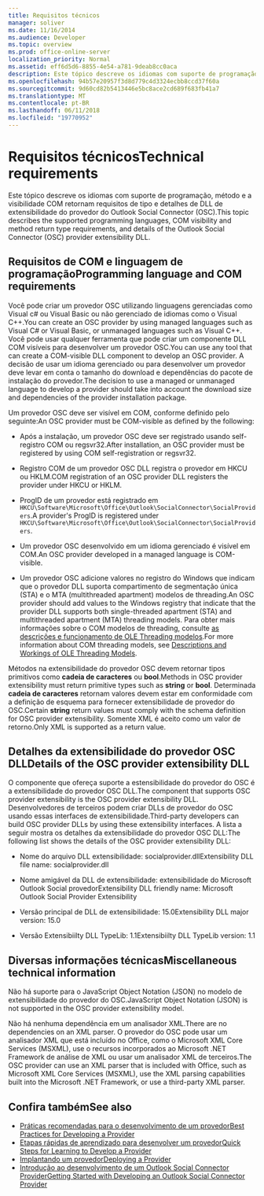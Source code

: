 ```yaml
---
title: Requisitos técnicos
manager: soliver
ms.date: 11/16/2014
ms.audience: Developer
ms.topic: overview
ms.prod: office-online-server
localization_priority: Normal
ms.assetid: eff6d5d6-8855-4e54-a781-9deab8cc0aca
description: Este tópico descreve os idiomas com suporte de programação, método e a visibilidade COM retornam requisitos de tipo e detalhes de DLL de extensibilidade do provedor do Outlook Social Connector (OSC).
ms.openlocfilehash: 94b57e20957f3d8d779c4d3324ecbb8ccd37f60a
ms.sourcegitcommit: 9d60cd82b5413446e5bc8ace2cd689f683fb41a7
ms.translationtype: MT
ms.contentlocale: pt-BR
ms.lasthandoff: 06/11/2018
ms.locfileid: "19770952"
---
```

# <a name="technical-requirements"></a><span data-ttu-id="60912-103">Requisitos técnicos</span><span class="sxs-lookup"><span data-stu-id="60912-103">Technical requirements</span></span>

<span data-ttu-id="60912-104">Este tópico descreve os idiomas com suporte de programação, método e a visibilidade COM retornam requisitos de tipo e detalhes de DLL de extensibilidade do provedor do Outlook Social Connector (OSC).</span><span class="sxs-lookup"><span data-stu-id="60912-104">This topic describes the supported programming languages, COM visibility and method return type requirements, and details of the Outlook Social Connector (OSC) provider extensibility DLL.</span></span> 
  
## <a name="programming-language-and-com-requirements"></a><span data-ttu-id="60912-105">Requisitos de COM e linguagem de programação</span><span class="sxs-lookup"><span data-stu-id="60912-105">Programming language and COM requirements</span></span>

<span data-ttu-id="60912-106">Você pode criar um provedor OSC utilizando linguagens gerenciadas como Visual c# ou Visual Basic ou não gerenciado de idiomas como o Visual C++.</span><span class="sxs-lookup"><span data-stu-id="60912-106">You can create an OSC provider by using managed languages such as Visual C# or Visual Basic, or unmanaged languages such as Visual C++.</span></span> <span data-ttu-id="60912-107">Você pode usar qualquer ferramenta que pode criar um componente DLL COM visíveis para desenvolver um provedor OSC.</span><span class="sxs-lookup"><span data-stu-id="60912-107">You can use any tool that can create a COM-visible DLL component to develop an OSC provider.</span></span> <span data-ttu-id="60912-108">A decisão de usar um idioma gerenciado ou para desenvolver um provedor deve levar em conta o tamanho do download e dependências do pacote de instalação do provedor.</span><span class="sxs-lookup"><span data-stu-id="60912-108">The decision to use a managed or unmanaged language to develop a provider should take into account the download size and dependencies of the provider installation package.</span></span>
  
<span data-ttu-id="60912-109">Um provedor OSC deve ser visível em COM, conforme definido pelo seguinte:</span><span class="sxs-lookup"><span data-stu-id="60912-109">An OSC provider must be COM-visible as defined by the following:</span></span>
  
- <span data-ttu-id="60912-110">Após a instalação, um provedor OSC deve ser registrado usando self-registro COM ou regsvr32.</span><span class="sxs-lookup"><span data-stu-id="60912-110">After installation, an OSC provider must be registered by using COM self-registration or regsvr32.</span></span>
    
- <span data-ttu-id="60912-111">Registro COM de um provedor OSC DLL registra o provedor em HKCU ou HKLM.</span><span class="sxs-lookup"><span data-stu-id="60912-111">COM registration of an OSC provider DLL registers the provider under HKCU or HKLM.</span></span> 
    
- <span data-ttu-id="60912-112">ProgID de um provedor está registrado em `HKCU\Software\Microsoft\Office\Outlook\SocialConnector\SocialProviders`.</span><span class="sxs-lookup"><span data-stu-id="60912-112">A provider's ProgID is registered under  `HKCU\Software\Microsoft\Office\Outlook\SocialConnector\SocialProviders`.</span></span>
    
- <span data-ttu-id="60912-113">Um provedor OSC desenvolvido em um idioma gerenciado é visível em COM.</span><span class="sxs-lookup"><span data-stu-id="60912-113">An OSC provider developed in a managed language is COM-visible.</span></span>
    
- <span data-ttu-id="60912-114">Um provedor OSC adicione valores no registro do Windows que indicam que o provedor DLL suporta compartimento de segmentação única (STA) e o MTA (multithreaded apartment) modelos de threading.</span><span class="sxs-lookup"><span data-stu-id="60912-114">An OSC provider should add values to the Windows registry that indicate that the provider DLL supports both single-threaded apartment (STA) and multithreaded apartment (MTA) threading models.</span></span> <span data-ttu-id="60912-115">Para obter mais informações sobre o COM modelos de threading, consulte [as descrições e funcionamento de OLE Threading modelos](http://support.microsoft.com/kb/150777).</span><span class="sxs-lookup"><span data-stu-id="60912-115">For more information about COM threading models, see [Descriptions and Workings of OLE Threading Models](http://support.microsoft.com/kb/150777).</span></span>
    
<span data-ttu-id="60912-116">Métodos na extensibilidade do provedor OSC devem retornar tipos primitivos como **cadeia de caracteres** ou **bool**.</span><span class="sxs-lookup"><span data-stu-id="60912-116">Methods in OSC provider extensibility must return primitive types such as **string** or **bool**.</span></span> <span data-ttu-id="60912-117">Determinada **cadeia de caracteres** retornam valores devem estar em conformidade com a definição de esquema para fornecer extensibilidade de provedor do OSC.</span><span class="sxs-lookup"><span data-stu-id="60912-117">Certain **string** return values must comply with the schema definition for OSC provider extensibility.</span></span> <span data-ttu-id="60912-118">Somente XML é aceito como um valor de retorno.</span><span class="sxs-lookup"><span data-stu-id="60912-118">Only XML is supported as a return value.</span></span> 
  
## <a name="details-of-the-osc-provider-extensibility-dll"></a><span data-ttu-id="60912-119">Detalhes da extensibilidade do provedor OSC DLL</span><span class="sxs-lookup"><span data-stu-id="60912-119">Details of the OSC provider extensibility DLL</span></span>

<span data-ttu-id="60912-120">O componente que ofereça suporte a estensibilidade do provedor do OSC é a extensibilidade do provedor OSC DLL.</span><span class="sxs-lookup"><span data-stu-id="60912-120">The component that supports OSC provider extensibility is the OSC provider extensibility DLL.</span></span> <span data-ttu-id="60912-121">Desenvolvedores de terceiros podem criar DLLs de provedor do OSC usando essas interfaces de extensibilidade.</span><span class="sxs-lookup"><span data-stu-id="60912-121">Third-party developers can build OSC provider DLLs by using these extensibility interfaces.</span></span> <span data-ttu-id="60912-122">A lista a seguir mostra os detalhes da extensibilidade do provedor OSC DLL:</span><span class="sxs-lookup"><span data-stu-id="60912-122">The following list shows the details of the OSC provider extensibility DLL:</span></span>
  
- <span data-ttu-id="60912-123">Nome do arquivo DLL extensibilidade: socialprovider.dll</span><span class="sxs-lookup"><span data-stu-id="60912-123">Extensibility DLL file name: socialprovider.dll</span></span>
    
- <span data-ttu-id="60912-124">Nome amigável da DLL de extensibilidade: extensibilidade do Microsoft Outlook Social provedor</span><span class="sxs-lookup"><span data-stu-id="60912-124">Extensibility DLL friendly name: Microsoft Outlook Social Provider Extensibility</span></span>
    
- <span data-ttu-id="60912-125">Versão principal de DLL de extensibilidade: 15.0</span><span class="sxs-lookup"><span data-stu-id="60912-125">Extensibility DLL major version: 15.0</span></span>
    
- <span data-ttu-id="60912-126">Versão Extensibiilty DLL TypeLib: 1.1</span><span class="sxs-lookup"><span data-stu-id="60912-126">Extensibiilty DLL TypeLib version: 1.1</span></span>
    
## <a name="miscellaneous-technical-information"></a><span data-ttu-id="60912-127">Diversas informações técnicas</span><span class="sxs-lookup"><span data-stu-id="60912-127">Miscellaneous technical information</span></span>

<span data-ttu-id="60912-128">Não há suporte para o JavaScript Object Notation (JSON) no modelo de extensibilidade do provedor do OSC.</span><span class="sxs-lookup"><span data-stu-id="60912-128">JavaScript Object Notation (JSON) is not supported in the OSC provider extensibility model.</span></span>
  
<span data-ttu-id="60912-129">Não há nenhuma dependência em um analisador XML.</span><span class="sxs-lookup"><span data-stu-id="60912-129">There are no dependencies on an XML parser.</span></span> <span data-ttu-id="60912-130">O provedor do OSC pode usar um analisador XML que está incluído no Office, como o Microsoft XML Core Services (MSXML), use o recursos incorporados ao Microsoft .NET Framework de análise de XML ou usar um analisador XML de terceiros.</span><span class="sxs-lookup"><span data-stu-id="60912-130">The OSC provider can use an XML parser that is included with Office, such as Microsoft XML Core Services (MSXML), use the XML parsing capabilities built into the Microsoft .NET Framework, or use a third-party XML parser.</span></span> 
  
## <a name="see-also"></a><span data-ttu-id="60912-131">Confira também</span><span class="sxs-lookup"><span data-stu-id="60912-131">See also</span></span>

- [<span data-ttu-id="60912-132">Práticas recomendadas para o desenvolvimento de um provedor</span><span class="sxs-lookup"><span data-stu-id="60912-132">Best Practices for Developing a Provider</span></span>](best-practices-for-developing-a-provider.md)  
- [<span data-ttu-id="60912-133">Etapas rápidas de aprendizado para desenvolver um provedor</span><span class="sxs-lookup"><span data-stu-id="60912-133">Quick Steps for Learning to Develop a Provider</span></span>](quick-steps-for-learning-to-develop-a-provider.md)
- [<span data-ttu-id="60912-134">Implantando um provedor</span><span class="sxs-lookup"><span data-stu-id="60912-134">Deploying a Provider</span></span>](deploying-a-provider.md)  
- [<span data-ttu-id="60912-135">Introdução ao desenvolvimento de um Outlook Social Connector Provider</span><span class="sxs-lookup"><span data-stu-id="60912-135">Getting Started with Developing an Outlook Social Connector Provider</span></span>](getting-started-with-developing-an-outlook-social-connector-provider.md)

